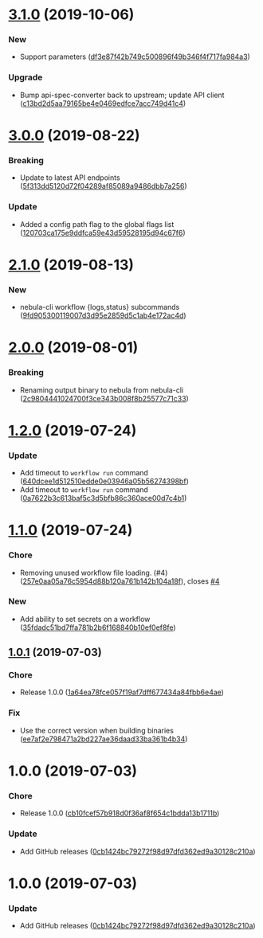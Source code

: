 # [3.1.0](https://github.com/puppetlabs/nebula-cli/compare/v3.0.0...v3.1.0) (2019-10-06)


### New

* Support parameters ([df3e87f42b749c500896f49b346f4f717fa984a3](https://github.com/puppetlabs/nebula-cli/commit/df3e87f42b749c500896f49b346f4f717fa984a3))

### Upgrade

* Bump api-spec-converter back to upstream; update API client ([c13bd2d5aa79165be4e0469edfce7acc749d41c4](https://github.com/puppetlabs/nebula-cli/commit/c13bd2d5aa79165be4e0469edfce7acc749d41c4))

# [3.0.0](https://github.com/puppetlabs/nebula-cli/compare/v2.1.0...v3.0.0) (2019-08-22)


### Breaking

* Update to latest API endpoints ([5f313dd5120d72f04289af85089a9486dbb7a256](https://github.com/puppetlabs/nebula-cli/commit/5f313dd5120d72f04289af85089a9486dbb7a256))

### Update

* Added a config path flag to the global flags list ([120703ca175e9ddfca59e43d59528195d94c67f6](https://github.com/puppetlabs/nebula-cli/commit/120703ca175e9ddfca59e43d59528195d94c67f6))

# [2.1.0](https://github.com/puppetlabs/nebula-cli/compare/v2.0.0...v2.1.0) (2019-08-13)


### New

* nebula-cli workflow {logs,status} subcommands ([9fd905300119007d3d95e2859d5c1ab4e172ac4d](https://github.com/puppetlabs/nebula-cli/commit/9fd905300119007d3d95e2859d5c1ab4e172ac4d))

# [2.0.0](https://github.com/puppetlabs/nebula-cli/compare/v1.2.0...v2.0.0) (2019-08-01)


### Breaking

* Renaming output binary to nebula from nebula-cli ([2c9804441024700f3ce343b008f8b25577c71c33](https://github.com/puppetlabs/nebula-cli/commit/2c9804441024700f3ce343b008f8b25577c71c33))

# [1.2.0](https://github.com/puppetlabs/nebula-cli/compare/v1.1.0...v1.2.0) (2019-07-24)


### Update

* Add timeout to `workflow run` command ([640dcee1d512510edde0e03946a05b56274398bf](https://github.com/puppetlabs/nebula-cli/commit/640dcee1d512510edde0e03946a05b56274398bf))
* Add timeout to `workflow run` command ([0a7622b3c613baf5c3d5bfb86c360ace00d7c4b1](https://github.com/puppetlabs/nebula-cli/commit/0a7622b3c613baf5c3d5bfb86c360ace00d7c4b1))

# [1.1.0](https://github.com/puppetlabs/nebula-cli/compare/v1.0.1...v1.1.0) (2019-07-24)


### Chore

* Removing unused workflow file loading. (#4) ([257e0aa05a76c5954d88b120a761b142b104a18f](https://github.com/puppetlabs/nebula-cli/commit/257e0aa05a76c5954d88b120a761b142b104a18f)), closes [#4](https://github.com/puppetlabs/nebula-cli/issues/4)

### New

* Add ability to set secrets on a workflow ([35fdadc51bd7ffa781b2b6f168840b10ef0ef8fe](https://github.com/puppetlabs/nebula-cli/commit/35fdadc51bd7ffa781b2b6f168840b10ef0ef8fe))

## [1.0.1](https://github.com/puppetlabs/nebula-cli/compare/v1.0.0...v1.0.1) (2019-07-03)


### Chore

* Release 1.0.0 ([1a64ea78fce057f19af7dff677434a84fbb6e4ae](https://github.com/puppetlabs/nebula-cli/commit/1a64ea78fce057f19af7dff677434a84fbb6e4ae))

### Fix

* Use the correct version when building binaries ([ee7af2e798471a2bd227ae36daad33ba361b4b34](https://github.com/puppetlabs/nebula-cli/commit/ee7af2e798471a2bd227ae36daad33ba361b4b34))

# 1.0.0 (2019-07-03)


### Chore

* Release 1.0.0 ([cb10fcef57b918d0f36af8f654c1bdda13b1711b](https://github.com/puppetlabs/nebula-cli/commit/cb10fcef57b918d0f36af8f654c1bdda13b1711b))

### Update

* Add GitHub releases ([0cb1424bc79272f98d97dfd362ed9a30128c210a](https://github.com/puppetlabs/nebula-cli/commit/0cb1424bc79272f98d97dfd362ed9a30128c210a))

# 1.0.0 (2019-07-03)


### Update

* Add GitHub releases ([0cb1424bc79272f98d97dfd362ed9a30128c210a](https://github.com/puppetlabs/nebula-cli/commit/0cb1424bc79272f98d97dfd362ed9a30128c210a))
